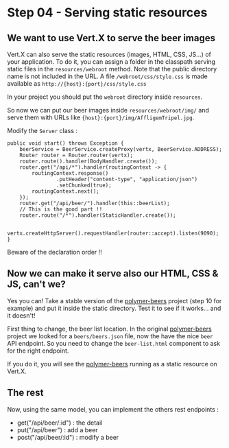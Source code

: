 # Step 04 - Serving static resources

## We want to use Vert.X to serve the beer images 

Vert.X can also serve the static resources (images, HTML, CSS, JS...) of your application. 
To do it, you can assign a folder in the classpath serving static files in the `resources/webroot`
 method. Note that the public directory name is not included in the URL. A file `/webroot/css/style.css`
  is made available as `http://{host}:{port}/css/style.css`
		
In your project you should put the `webroot` directory inside `resources`.		

So now we can put our beer images inside `resources/webroot/img/` and serve them with URLs 
like `{host}:{port}/img/AffligemTripel.jpg`.		 

Modify the `Server` class : 

    public void start() throws Exception {
        beerService = BeerService.createProxy(vertx, BeerService.ADDRESS);
        Router router = Router.router(vertx);
        router.route().handler(BodyHandler.create());
        router.get("/api/*").handler(routingContext -> {
            routingContext.response()
                    .putHeader("content-type", "application/json")
                    .setChunked(true);
            routingContext.next();
        });
        router.get("/api/beer/").handler(this::beerList);
        // This is the good part !!
        router.route("/*").handler(StaticHandler.create());
        
        vertx.createHttpServer().requestHandler(router::accept).listen(9090);
    }
    
Beware of the declaration order !!

## Now we can make it serve also our HTML, CSS & JS, can't we? 

Yes you can! Take a stable version of the [polymer-beers](https://github.com/LostInBrittany/polymer-beers)
project (step 10 for example) and put it inside the static directory. Test it to see if it works... and 
it doesn't!

First thing to change, the beer list location. In the original 
[polymer-beers](https://github.com/LostInBrittany/polymer-beers) project we looked for a `beers/beers.json` 
file, now the have the nice `beer` API endpoint. So you need to change the `beer-list.html` component 
to ask for the right endpoint.

If you do it, you will see the [polymer-beers](https://github.com/LostInBrittany/polymer-beers) running 
as a static resource on Vert.X.

## The rest

Now, using the same model, you can implement the others rest endpoints : 

- get("/api/beer/:id") : the detail
- put("/api/beer") : add a beer
- post("/api/beer/:id") : modify a beer
